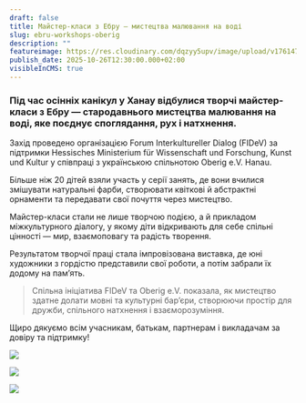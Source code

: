 ```yaml
---
draft: false
title: Майстер-класи з Ебру — мистецтва малювання на воді
slug: ebru-workshops-oberig
description: ""
featureimage: https://res.cloudinary.com/dqzyy5upv/image/upload/v1761477673/photo_2025-10-26_12-14-11_vewq5e.jpg
publish_date: 2025-10-26T12:30:00.000+02:00
visibleInCMS: true
---
```

### Під час осінніх канікул у Ханау відбулися творчі майстер-класи з Ебру — стародавнього мистецтва малювання на воді, яке поєднує споглядання, рух і натхнення.

Захід проведено організацією Forum Interkultureller Dialog (FIDeV) за підтримки Hessisches Ministerium für Wissenschaft und Forschung, Kunst und Kultur у співпраці з українською спільнотою Oberig e.V. Hanau.

Більше ніж 20 дітей взяли участь у серії занять, де вони вчилися змішувати натуральні фарби, створювати квіткові й абстрактні орнаменти та передавати свої почуття через мистецтво.

Майстер-класи стали не лише творчою подією, а й прикладом міжкультурного діалогу, у якому діти відкривають для себе спільні цінності — мир, взаємоповагу та радість творення. 

Результатом творчої праці стала імпровізована виставка, де юні художники з гордістю представили свої роботи, а потім забрали їх додому на пам’ять.

> Спільна ініціатива FIDeV та Oberig e.V. показала, як мистецтво здатне долати мовні та культурні бар’єри, створюючи простір для дружби, спільного натхнення і взаєморозуміння.

Щиро дякуємо всім учасникам, батькам, партнерам і викладачам за довіру та підтримку!

![](https://res.cloudinary.com/dqzyy5upv/image/upload/v1761477673/photo_2025-10-26_12-15-51_uoujxh.jpg)

![](https://res.cloudinary.com/dqzyy5upv/image/upload/v1761477673/photo_2025-10-26_12-16-52_qusq7d.jpg)

![](https://res.cloudinary.com/dqzyy5upv/image/upload/v1761477673/photo_2025-10-26_12-14-22_bzv6hd.jpg)
